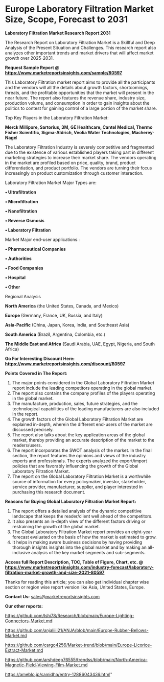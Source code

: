 # Europe Laboratory Filtration Market Size, Scope, Forecast to 2031

<strong>Laboratory Filtration Market Research Report 2031</strong>

The Research Report on Laboratory Filtration Market is a Skillful and Deep Analysis of the Present Situation and Challenges. This research report also analyzes other important trends and market drivers that will affect market growth over 2025-2031.

<strong>Request Sample Report @ <a href=https://www.marketreportsinsights.com/sample/80597>https://www.marketreportsinsights.com/sample/80597</a></strong>

This Laboratory Filtration market report aims to provide all the participants and the vendors will all the details about growth factors, shortcomings, threats, and the profitable opportunities that the market will present in the near future. The report also features the revenue share, industry size, production volume, and consumption in order to gain insights about the politics to contest for gaining control of a large portion of the market share.

Top Key Players in the Laboratory Filtration Market:

<strong>Merck Millipore, Sartorius, 3M, GE Healthcare, Cantel Medical, Thermo Fisher Scientific, Sigma-Aldrich, Veolia Water Technologies, Macherey-Nagel</strong>

The Laboratory Filtration Industry is severely competitive and fragmented due to the existence of various established players taking part in different marketing strategies to increase their market share. The vendors operating in the market are profiled based on price, quality, brand, product differentiation, and product portfolio. The vendors are turning their focus increasingly on product customization through customer interaction.

Laboratory Filtration Market Major Types are:

<strong>• Ultrafiltration

• Microfiltration

• Nanofiltration

• Reverse Osmosis

• Laboratory Filtration</strong>

Market Major end-user applications :

<strong>• Pharmaceutical Companies

• Authorities

• Food Companies

• Hospital

• Other</strong>

Regional Analysis

</u><strong><b>North America</b></strong> (the United States, Canada, and Mexico)

<strong><b>Europe </b></strong>(Germany, France, UK, Russia, and Italy)

<strong><b>Asia-Pacific</b></strong> (China, Japan, Korea, India, and Southeast Asia)

<strong><b>South America</b></strong> (Brazil, Argentina, Colombia, etc.)

<strong><b>The Middle East and Africa</b></strong> (Saudi Arabia, UAE, Egypt, Nigeria, and South Africa)

<strong>Go For Interesting Discount Here: <a href=https://www.marketreportsinsights.com/discount/80597>https://www.marketreportsinsights.com/discount/80597</a></strong>

<strong>Points Covered in The Report:</strong>
<ol>
  <li>The major points considered in the Global Laboratory Filtration Market report include the leading competitors operating in the global market.</li>
  <li>The report also contains the company profiles of the players operating in the global market.</li>
  <li>The manufacture, production, sales, future strategies, and the technological capabilities of the leading manufacturers are also included in the report.</li>
  <li>The growth factors of the Global Laboratory Filtration Market are explained in-depth, wherein the different end-users of the market are discussed precisely.</li>
  <li>The report also talks about the key application areas of the global market, thereby providing an accurate description of the market to the readers/users.</li>
  <li>The report incorporates the SWOT analysis of the market. In the final section, the report features the opinions and views of the industry experts and professionals. The experts analyzed the export/import policies that are favorably influencing the growth of the Global Laboratory Filtration Market.</li>
  <li>The report on the Global Laboratory Filtration Market is a worthwhile source of information for every policymaker, investor, stakeholder, service provider, manufacturer, supplier, and player interested in purchasing this research document.</li>
</ol>
<strong>Reasons for Buying Global Laboratory Filtration Market Report:</strong>

<ol>
  <li>The report offers a detailed analysis of the dynamic competitive landscape that keeps the reader/client well ahead of the competitors.</li>
  <li>It also presents an in-depth view of the different factors driving or restraining the growth of the global market.</li>
  <li>The Global Laboratory Filtration Market report provides an eight-year forecast evaluated on the basis of how the market is estimated to grow.</li>
  <li>It helps in making aware business decisions by having providing thorough insights insights into the global market and by making an all-inclusive analysis of the key market segments and sub-segments.</li>
</ol>
<strong>Access full Report Description, TOC, Table of Figure, Chart, etc. @ <a href=https://www.marketreportsinsights.com/industry-forecast/laboratory-filtration-market-growth-and-size-2021-80597>https://www.marketreportsinsights.com/industry-forecast/laboratory-filtration-market-growth-and-size-2021-80597</a></strong>


Thanks for reading this article; you can also get individual chapter wise section or region wise report version like Asia, United States, Europe.

<strong>Contact Us:</strong>
sales@marketreportsinsights.com

<strong>Our other reports:</strong>

<a href=https://github.com/Ishi78/Research/blob/main/Europe-Lighting-Connectors-Market.md>https://github.com/Ishi78/Research/blob/main/Europe-Lighting-Connectors-Market.md</a>

<a href=https://github.com/anjaliiii21/ANJA/blob/main/Europe-Rubber-Bellows-Market.md>https://github.com/anjaliiii21/ANJA/blob/main/Europe-Rubber-Bellows-Market.md</a>

<a href=https://github.com/cargo4256/Market-trend/blob/main/Europe-Licorice-Extract-Market.md>https://github.com/cargo4256/Market-trend/blob/main/Europe-Licorice-Extract-Market.md</a>

<a href=https://github.com/arshdeep76555/trendss/blob/main/North-America-Magnetic-Field-Viewing-Film-Market.md>https://github.com/arshdeep76555/trendss/blob/main/North-America-Magnetic-Field-Viewing-Film-Market.md</a>

<a href=https://ameblo.jp/samidha/entry-12886043436.html>https://ameblo.jp/samidha/entry-12886043436.html</a>"
